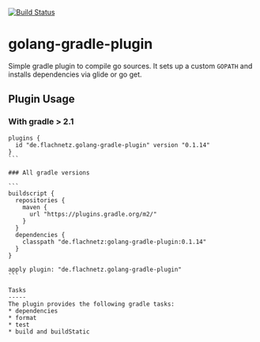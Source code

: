 [![Build Status](https://travis-ci.org/flachnetz/golang-gradle-plugin.svg?branch=master)](https://travis-ci.org/flachnetz/golang-gradle-plugin)
# golang-gradle-plugin

Simple gradle plugin to compile go sources.
It sets up a custom `GOPATH` and installs dependencies via glide or go get.

## Plugin Usage

### With gradle > 2.1
````
plugins {
  id "de.flachnetz.golang-gradle-plugin" version "0.1.14"
}
```

### All gradle versions

```
buildscript {
  repositories {
    maven {
      url "https://plugins.gradle.org/m2/"
    }
  }
  dependencies {
    classpath "de.flachnetz:golang-gradle-plugin:0.1.14"
  }
}

apply plugin: "de.flachnetz.golang-gradle-plugin"
```

Tasks
-----
The plugin provides the following gradle tasks:
* dependencies
* format
* test
* build and buildStatic
